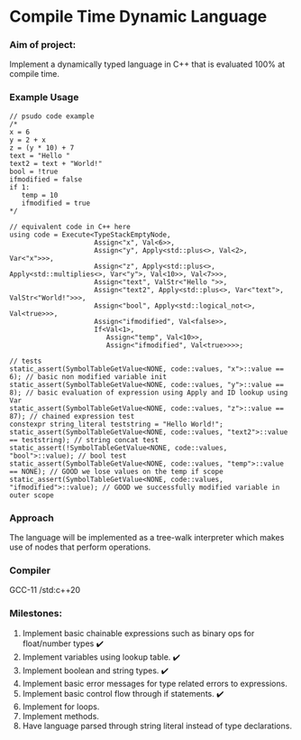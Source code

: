 # Compile Time Dynamic Language


### Aim of project: 
Implement a dynamically typed language in C++ that is evaluated 100% at compile time.

### Example Usage

    // psudo code example
    /*
    x = 6
    y = 2 + x
    z = (y * 10) + 7
    text = "Hello "
    text2 = text + "World!"
    bool = !true
    ifmodified = false
    if 1:
       temp = 10
       ifmodified = true
    */

    // equivalent code in C++ here
    using code = Execute<TypeStackEmptyNode,
                         Assign<"x", Val<6>>,
                         Assign<"y", Apply<std::plus<>, Val<2>, Var<"x">>>,
                         Assign<"z", Apply<std::plus<>, Apply<std::multiplies<>, Var<"y">, Val<10>>, Val<7>>>,
                         Assign<"text", ValStr<"Hello ">>,
                         Assign<"text2", Apply<std::plus<>, Var<"text">, ValStr<"World!">>>,
                         Assign<"bool", Apply<std::logical_not<>, Val<true>>>,
                         Assign<"ifmodified", Val<false>>,
                         If<Val<1>, 
                            Assign<"temp", Val<10>>,
                            Assign<"ifmodified", Val<true>>>>;

    // tests
    static_assert(SymbolTableGetValue<NONE, code::values, "x">::value == 6); // basic non modified variable init
    static_assert(SymbolTableGetValue<NONE, code::values, "y">::value == 8); // basic evaluation of expression using Apply and ID lookup using Var
    static_assert(SymbolTableGetValue<NONE, code::values, "z">::value == 87); // chained expression test
    constexpr string_literal teststring = "Hello World!";
    static_assert(SymbolTableGetValue<NONE, code::values, "text2">::value == teststring); // string concat test
    static_assert(!SymbolTableGetValue<NONE, code::values, "bool">::value); // bool test
    static_assert(SymbolTableGetValue<NONE, code::values, "temp">::value == NONE); // GOOD we lose values on the temp if scope
    static_assert(SymbolTableGetValue<NONE, code::values, "ifmodified">::value); // GOOD we successfully modified variable in outer scope


### Approach
The language will be implemented as a tree-walk interpreter which makes use of nodes that perform operations.  

### Compiler
GCC-11 /std:c++20

### Milestones:
1. Implement basic chainable expressions such as binary ops for float/number types ✔️
2. Implement variables using lookup table. ✔️
3. Implement boolean and string types. ✔️
4. Implement basic error messages for type related errors to expressions.
5. Implement basic control flow through if statements. ✔️
6. Implement for loops.
7. Implement methods.
8. Have language parsed through string literal instead of type declarations.

